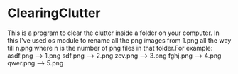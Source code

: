 # ClearingClutter

This is a program to clear the clutter inside a folder on your computer. In this I've used os module to rename all the png images from 1.png all the way till n.png where n is the number of png files in that folder.For example:
asdf.png --> 1.png
sdf.png  --> 2.png
zcv.png  --> 3.png
fghj.png --> 4.png
qwer.png --> 5.png
